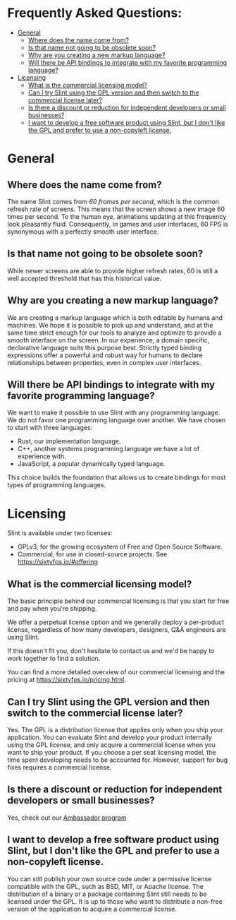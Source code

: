 # Frequently Asked Questions:  <!-- omit in toc -->

- [General](#general)
  - [Where does the name come from?](#where-does-the-name-come-from)
  - [Is that name not going to be obsolete soon?](#is-that-name-not-going-to-be-obsolete-soon)
  - [Why are you creating a new markup language?](#why-are-you-creating-a-new-markup-language)
  - [Will there be API bindings to integrate with my favorite programming language?](#will-there-be-api-bindings-to-integrate-with-my-favorite-programming-language)
- [Licensing](#licensing)
  - [What is the commercial licensing model?](#what-is-the-commercial-licensing-model)
  - [Can I try Slint using the GPL version and then switch to the commercial license later?](#can-i-try-sixtyfps-using-the-gpl-version-and-then-switch-to-the-commercial-license-later)
  - [Is there a discount or reduction for independent developers or small businesses?](#is-there-a-discount-or-reduction-for-independent-developers-or-small-businesses)
  - [I want to develop a free software product using Slint, but I don't like the GPL and prefer to use a non-copyleft license.](#i-want-to-develop-a-free-software-product-using-sixtyfps-but-i-dont-like-the-gpl-and-prefer-to-use-a-non-copyleft-license)

# General

## Where does the name come from?

The name Slint comes from *60 frames per second*, which is the common refresh rate of screens.
This means that the screen shows a new image 60 times per second. To the human eye, animations updating
at this frequency look pleasantly fluid. Consequently, in games and user interfaces, 60 FPS is synonymous
with a perfectly smooth user interface.

## Is that name not going to be obsolete soon?

While newer screens are able to provide higher refresh rates, 60 is still a well accepted threshold
that has this historical value.

## Why are you creating a new markup language?

We are creating a markup language which is both editable by humans and machines. We hope it is possible
to pick up and understand, and at the same time strict enough for our tools to analyze and optimize
to provide a smooth interface on the screen. In our experience, a domain specific, declarative language
suits this purpose best. Strictly typed binding expressions offer a powerful and robust way for humans
to declare relationships between properties, even in complex user interfaces.

## Will there be API bindings to integrate with my favorite programming language?

We want to make it possible to use Slint with any programming language. We do not favor one programming
language over another. We have chosen to start with three languages:

  * Rust, our implementation language.
  * C++, another systems programming language we have a lot of experience with.
  * JavaScript, a popular dynamically typed language.

This choice builds the foundation that allows us to create bindings for most types of programming
languages.

# Licensing

Slint is available under two licenses:

 * GPLv3, for the growing ecosystem of Free and Open Source Software.
 * Commercial, for use in closed-source projects. See <https://sixtyfps.io/#offering>

## What is the commercial licensing model?

The basic principle behind our commercial licensing is that you start for free and pay when you're shipping.

We offer a perpetual license option and we generally deploy a per-product license, regardless of how many developers, designers, Q&A engineers are using Slint.

If this doesn't fit you, don't hesitate to contact us and we'd be happy to work together to find a solution.

You can find a more detailed overview of our commercial licensing and the pricing at <https://sixtyfps.io/pricing.html>.

## Can I try Slint using the GPL version and then switch to the commercial license later?

Yes. The GPL is a distribution license that applies only when you ship your application. You can
evaluate Slint and develop your product internally using the GPL license, and only acquire a commercial
license when you want to ship your product. If you choose a per seat licensing model, the time spent
developing needs to be accounted for. However, support for bug fixes requires a commercial license.

## Is there a discount or reduction for independent developers or small businesses?

Yes, check out our [Ambassador program](https://sixtyfps.io/ambassador-program.html)

## I want to develop a free software product using Slint, but I don't like the GPL and prefer to use a non-copyleft license.

You can still publish your own source code under a permissive license compatible with the GPL, such as BSD, MIT, or Apache license.
The distribution of a binary or a package containing Slint still needs to be licensed under the GPL.
It is up to those who want to distribute a non-free version of the application to acquire a commercial license.
